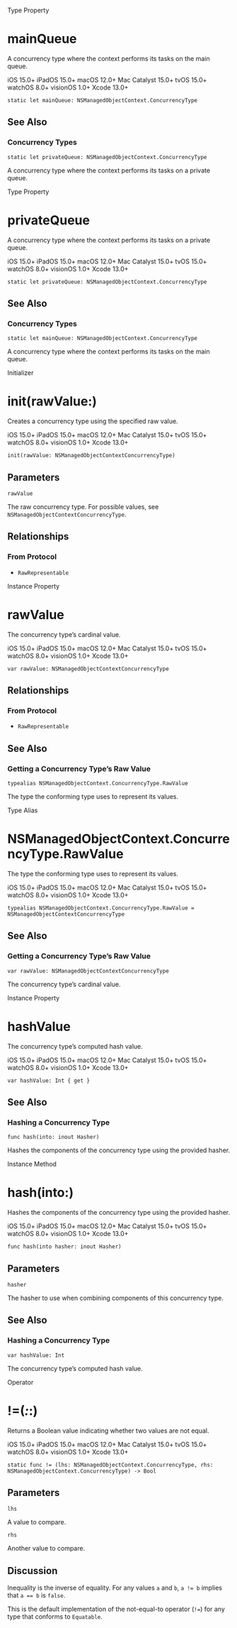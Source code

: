 Type Property

# mainQueue

A concurrency type where the context performs its tasks on the main queue.

iOS 15.0+  iPadOS 15.0+  macOS 12.0+  Mac Catalyst 15.0+  tvOS 15.0+  watchOS
8.0+  visionOS 1.0+  Xcode 13.0+

    
    
    static let mainQueue: NSManagedObjectContext.ConcurrencyType

## See Also

### Concurrency Types

`static let privateQueue: NSManagedObjectContext.ConcurrencyType`

A concurrency type where the context performs its tasks on a private queue.

Type Property

# privateQueue

A concurrency type where the context performs its tasks on a private queue.

iOS 15.0+  iPadOS 15.0+  macOS 12.0+  Mac Catalyst 15.0+  tvOS 15.0+  watchOS
8.0+  visionOS 1.0+  Xcode 13.0+

    
    
    static let privateQueue: NSManagedObjectContext.ConcurrencyType

## See Also

### Concurrency Types

`static let mainQueue: NSManagedObjectContext.ConcurrencyType`

A concurrency type where the context performs its tasks on the main queue.

Initializer

# init(rawValue:)

Creates a concurrency type using the specified raw value.

iOS 15.0+  iPadOS 15.0+  macOS 12.0+  Mac Catalyst 15.0+  tvOS 15.0+  watchOS
8.0+  visionOS 1.0+  Xcode 13.0+

    
    
    init(rawValue: NSManagedObjectContextConcurrencyType)

##  Parameters

`rawValue`

    

The raw concurrency type. For possible values, see
`NSManagedObjectContextConcurrencyType`.

## Relationships

### From Protocol

  * `RawRepresentable`

Instance Property

# rawValue

The concurrency type’s cardinal value.

iOS 15.0+  iPadOS 15.0+  macOS 12.0+  Mac Catalyst 15.0+  tvOS 15.0+  watchOS
8.0+  visionOS 1.0+  Xcode 13.0+

    
    
    var rawValue: NSManagedObjectContextConcurrencyType

## Relationships

### From Protocol

  * `RawRepresentable`

## See Also

### Getting a Concurrency Type’s Raw Value

`typealias NSManagedObjectContext.ConcurrencyType.RawValue`

The type the conforming type uses to represent its values.

Type Alias

# NSManagedObjectContext.ConcurrencyType.RawValue

The type the conforming type uses to represent its values.

iOS 15.0+  iPadOS 15.0+  macOS 12.0+  Mac Catalyst 15.0+  tvOS 15.0+  watchOS
8.0+  visionOS 1.0+  Xcode 13.0+

    
    
    typealias NSManagedObjectContext.ConcurrencyType.RawValue = NSManagedObjectContextConcurrencyType

## See Also

### Getting a Concurrency Type’s Raw Value

`var rawValue: NSManagedObjectContextConcurrencyType`

The concurrency type’s cardinal value.

Instance Property

# hashValue

The concurrency type’s computed hash value.

iOS 15.0+  iPadOS 15.0+  macOS 12.0+  Mac Catalyst 15.0+  tvOS 15.0+  watchOS
8.0+  visionOS 1.0+  Xcode 13.0+

    
    
    var hashValue: Int { get }

## See Also

### Hashing a Concurrency Type

`func hash(into: inout Hasher)`

Hashes the components of the concurrency type using the provided hasher.

Instance Method

# hash(into:)

Hashes the components of the concurrency type using the provided hasher.

iOS 15.0+  iPadOS 15.0+  macOS 12.0+  Mac Catalyst 15.0+  tvOS 15.0+  watchOS
8.0+  visionOS 1.0+  Xcode 13.0+

    
    
    func hash(into hasher: inout Hasher)

##  Parameters

`hasher`

    

The hasher to use when combining components of this concurrency type.

## See Also

### Hashing a Concurrency Type

`var hashValue: Int`

The concurrency type’s computed hash value.

Operator

# !=(_:_:)

Returns a Boolean value indicating whether two values are not equal.

iOS 15.0+  iPadOS 15.0+  macOS 12.0+  Mac Catalyst 15.0+  tvOS 15.0+  watchOS
8.0+  visionOS 1.0+  Xcode 13.0+

    
    
    static func != (lhs: NSManagedObjectContext.ConcurrencyType, rhs: NSManagedObjectContext.ConcurrencyType) -> Bool

##  Parameters

`lhs`

    

A value to compare.

`rhs`

    

Another value to compare.

## Discussion

Inequality is the inverse of equality. For any values `a` and `b`, `a != b`
implies that `a == b` is `false`.

This is the default implementation of the not-equal-to operator (`!=`) for any
type that conforms to `Equatable`.

